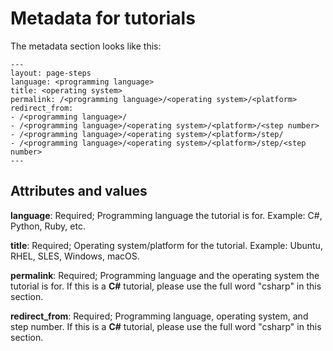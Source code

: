 # Metadata for tutorials
The metadata section looks like this:
  ```
---
layout: page-steps
language: <programming language>
title: <operating system>
permalink: /<programming language>/<operating system>/<platform>
redirect_from:
  - /<programming language>/
  - /<programming language>/<operating system>/<platform>/<step number>
  - /<programming language>/<operating system>/<platform>/step/
  - /<programming language>/<operating system>/<platform>/step/<step number>
---
  ```
  
  ## Attributes and values

**language**: Required; Programming language the tutorial is for. Example: C#, Python, Ruby, etc.

**title**: Required; Operating system/platform for the tutorial. Example: Ubuntu, RHEL, SLES, Windows, macOS.

**permalink**: Required; Programming language and the operating system the tutorial is for. If this is a **C#** tutorial, please use the full word "csharp" in this section. 

**redirect_from**: Required; Programming language, operating system, and step number. If this is a **C#** tutorial, please use the full word "csharp" in this section. 
